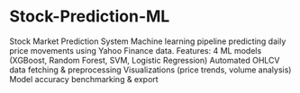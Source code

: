 # Stock-Prediction-ML
Stock Market Prediction System Machine learning pipeline predicting daily price movements using Yahoo Finance data. Features:  4 ML models (XGBoost, Random Forest, SVM, Logistic Regression)  Automated OHLCV data fetching &amp; preprocessing  Visualizations (price trends, volume analysis)  Model accuracy benchmarking &amp; export
